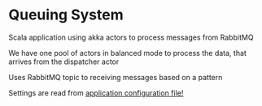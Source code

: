 # Queuing System
Scala application using akka actors to process messages from RabbitMQ

We have one pool of actors in balanced mode to process the data, that arrives from the dispatcher actor

Uses RabbitMQ topic to receiving messages based on a pattern

Settings are read from [application configuration file!](https://github.com/NunuM/queuing-system/blob/master/src/main/resources/application.conf)
